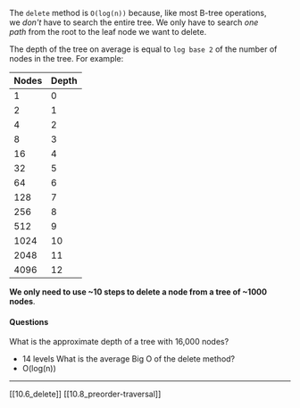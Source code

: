 The `delete` method is `O(log(n))` because, like most B-tree operations, we _don't_ have to search the entire tree. We only have to search _one path_ from the root to the leaf node we want to delete.

The depth of the tree on average is equal to `log base 2` of the number of nodes in the tree. For example:

|Nodes|Depth|
|---|---|
|1|0|
|2|1|
|4|2|
|8|3|
|16|4|
|32|5|
|64|6|
|128|7|
|256|8|
|512|9|
|1024|10|
|2048|11|
|4096|12|

**We only need to use ~10 steps to delete a node from a tree of ~1000 nodes**.

#### Questions
What is the approximate depth of a tree with 16,000 nodes? 
- 14 levels
What is the average Big O of the delete method? 
- O(log(n))

---
[[10.6_delete]]
[[10.8_preorder-traversal]]
